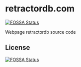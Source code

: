 # retractordb.com
[![FOSSA Status](https://app.fossa.com/api/projects/git%2Bgithub.com%2Fmichalwidera%2Fretractordb.com.svg?type=shield)](https://app.fossa.com/projects/git%2Bgithub.com%2Fmichalwidera%2Fretractordb.com?ref=badge_shield)

Webpage retractordb source code


## License
[![FOSSA Status](https://app.fossa.com/api/projects/git%2Bgithub.com%2Fmichalwidera%2Fretractordb.com.svg?type=large)](https://app.fossa.com/projects/git%2Bgithub.com%2Fmichalwidera%2Fretractordb.com?ref=badge_large)